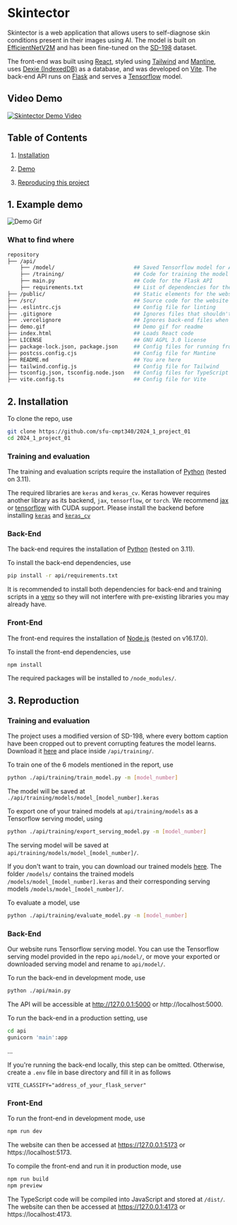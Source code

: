 # Skintector
Skintector is a web application that allows users to self-diagnose skin conditions present in their images using AI. The model is built on [EfficientNetV2M](https://arxiv.org/pdf/2104.00298.pdf) and has been fine-tuned on the [SD-198](https://paperswithcode.com/dataset/sd-198) dataset.

The front-end was built using [React](https://react.dev/), styled using [Tailwind](https://tailwindcss.com/) and [Mantine](https://mantine.dev/), uses [Dexie (IndexedDB)](https://dexie.org/) as a database, and was developed on [Vite](https://vitejs.dev/). The back-end API runs on [Flask](https://flask.palletsprojects.com/en/3.0.x/) and serves a [Tensorflow](https://www.tensorflow.org/) model.

## Video Demo
[![Skintector Demo Video](https://img.youtube.com/vi/CnpN-qIJ_VI/0.jpg)](https://www.youtube.com/watch?v=CnpN-qIJ_VI)

## Table of Contents
1. [Installation](#install)

2. [Demo](#demo)

3. [Reproducing this project](#repro)

<a name="demo"></a>

## 1. Example demo
![Demo Gif](demo.gif)

### What to find where
```bash
repository
├── /api/
    ├── /model/                         ## Saved Tensorflow model for API
    ├── /training/                      ## Code for training the model
    ├── main.py                         ## Code for the Flask API
    ├── requirements.txt                ## List of dependencies for the back-end and model training
├── /public/                            ## Static elements for the website
├── /src/                               ## Source code for the website
├── .eslintrc.cjs                       ## Config file for linting
├── .gitignore                          ## Ignores files that shouldn't be tracked 
├── .vercelignore                       ## Ignores back-end files when hosting front-end on Vercel
├── demo.gif                            ## Demo gif for readme
├── index.html                          ## Loads React code
├── LICENSE                             ## GNU AGPL 3.0 license
├── package-lock.json, package.json     ## Config files for running front-end and installing dependencies
├── postcss.config.cjs                  ## Config file for Mantine
├── README.md                           ## You are here
├── tailwind.config.js                  ## Config file for Tailwind
├── tsconfig.json, tsconfig.node.json   ## Config files for TypeScript
├── vite.config.ts                      ## Config file for Vite
```

<a name="installation"></a>

## 2. Installation
To clone the repo, use
```bash
git clone https://github.com/sfu-cmpt340/2024_1_project_01
cd 2024_1_project_01
```

### Training and evaluation
The training and evaluation scripts require the installation of [Python](https://www.python.org/) (tested on 3.11).

The required libraries are `keras` and `keras_cv`. Keras however requires another library as its backend, `jax`, `tensorflow`, or `torch`. We recommend [jax](https://jax.readthedocs.io/en/latest/installation.html) or [tensorflow](https://www.tensorflow.org/install/pip) with CUDA support. Please install the backend before installing [`keras`](https://keras.io/getting_started/) and [`keras_cv`](https://keras.io/getting_started/)

### Back-End
The back-end requires the installation of [Python](https://www.python.org/) (tested on 3.11).

To install the back-end dependencies, use
```bash
pip install -r api/requirements.txt
```

It is recommended to install both dependencies for back-end and training scripts in a [venv](https://docs.python.org/3/library/venv.html) so they will not interfere with pre-existing libraries you may already have.

### Front-End
The front-end requires the installation of [Node.js](https://nodejs.org/en) (tested on v16.17.0).

To install the front-end dependencies, use
```bash
npm install
```
The required packages will be installed to `/node_modules/`.




<a name="repro"></a>

## 3. Reproduction

### Training and evaluation
The project uses a modified version of SD-198, where every bottom caption have been cropped out to prevent corrupting features the model learns. Download it [here](https://drive.google.com/drive/folders/1TWRD0MQ_x_Uvrv1Qi8EW7y-g14upFIoG?usp=sharing) and place inside `/api/training/`.

To train one of the 6 models mentioned in the report, use
```bash
python ./api/training/train_model.py -m [model_number]
```
The model will be saved at `./api/training/models/model_[model_number].keras`

To export one of your trained models at `api/training/models` as a Tensorflow serving model, using
```bash
python ./api/training/export_serving_model.py -m [model_number]
```
The serving model will be saved at `api/training/models/model_[model_number]/`.

If you don't want to train, you can download our trained models [here](https://drive.google.com/drive/folders/1TWRD0MQ_x_Uvrv1Qi8EW7y-g14upFIoG?usp=sharing). The folder `/models/` contains the trained models `/models/model_[model_number].keras` and their corresponding serving models `/models/model_[model_number]/`.

To evaluate a model, use
```bash
python ./api/training/evaluate_model.py -m [model_number]
```

### Back-End
Our website runs Tensorflow serving model. You can use the Tensorflow serving model provided in the repo `api/model/`, or move your exported or downloaded serving model and rename to `api/model/`.

To run the back-end in development mode, use
```bash
python ./api/main.py
```
The API will be accessible at http://127.0.0.1:5000 or http://localhost:5000.

To run the back-end in a production setting, use
```bash
cd api
gunicorn 'main':app
```

...

If you're running the back-end locally, this step can be omitted. Otherwise, create a `.env` file in base directory and fill it in as follows
```shell
VITE_CLASSIFY="address_of_your_flask_server"
```

### Front-End
To run the front-end in development mode, use
```bash
npm run dev
```
The website can then be accessed at https://127.0.0.1:5173 or https://localhost:5173.

To compile the front-end and run it in production mode, use
```bash
npm run build
npm preview
```
The TypeScript code will be compiled into JavaScript and stored at `/dist/`. The website can then be accessed at https://127.0.0.1:4173 or https://localhost:4173.